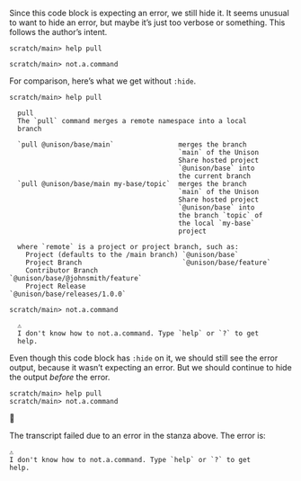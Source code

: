 Since this code block is expecting an error, we still hide it. It seems unusual to want to hide an error, but maybe it’s just too verbose or something. This follows the author’s intent.

``` ucm :hide:error
scratch/main> help pull

scratch/main> not.a.command
```

For comparison, here’s what we get without `:hide`.

``` ucm :error
scratch/main> help pull

  pull
  The `pull` command merges a remote namespace into a local
  branch

  `pull @unison/base/main`                merges the branch
                                          `main` of the Unison
                                          Share hosted project
                                          `@unison/base` into
                                          the current branch
  `pull @unison/base/main my-base/topic`  merges the branch
                                          `main` of the Unison
                                          Share hosted project
                                          `@unison/base` into
                                          the branch `topic` of
                                          the local `my-base`
                                          project

  where `remote` is a project or project branch, such as:
    Project (defaults to the /main branch) `@unison/base`
    Project Branch                         `@unison/base/feature`
    Contributor Branch                     `@unison/base/@johnsmith/feature`
    Project Release                        `@unison/base/releases/1.0.0`

scratch/main> not.a.command

  ⚠️
  I don't know how to not.a.command. Type `help` or `?` to get
  help.
```

Even though this code block has `:hide` on it, we should still see the error output, because it wasn’t expecting an error. But we should continue to hide the output *before* the error.

``` ucm :hide
scratch/main> help pull
scratch/main> not.a.command
```

🛑

The transcript failed due to an error in the stanza above. The error is:

``` 
⚠️
I don't know how to not.a.command. Type `help` or `?` to get
help.
```
